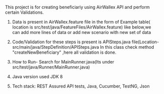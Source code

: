 This project is for creating beneficiariy using AirWallex API and perform certain Validations.

1) Data is present in AirWallex.feature file in the form of Example table( location is src/test/java/FeatureFiles/AirWallex.feature) like below,we can add more lines
of data or add new scenario with new set of data

2) Code/Validation for these steps is present is APISteps.java file(Location- src/main/java/StepDefinition/APISteps.java
   In this class check method "createNewBeneficiary" ,here all validation is done.
    
3) How to Run-
   Search for MainRunner.java(Its under src/test/java/Runner/MainRunner.java)

4) Java version used JDK 8

5) Tech stack: REST Assured API tests, Java, Cucumber, TestNG, Json 
      
